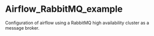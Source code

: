 # Airflow_RabbitMQ_example
Configuration of airflow using a RabbitMQ high availability cluster as a message broker.
